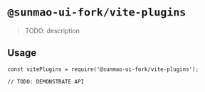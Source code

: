 # `@sunmao-ui-fork/vite-plugins`

> TODO: description

## Usage

```
const vitePlugins = require('@sunmao-ui-fork/vite-plugins');

// TODO: DEMONSTRATE API
```
